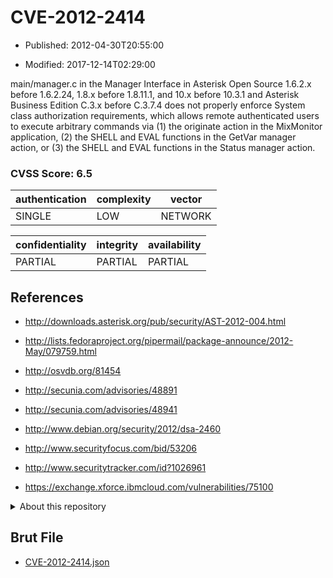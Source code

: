 # CVE-2012-2414

- Published: 2012-04-30T20:55:00

- Modified: 2017-12-14T02:29:00

main/manager.c in the Manager Interface in Asterisk Open Source 1.6.2.x before 1.6.2.24, 1.8.x before 1.8.11.1, and 10.x before 10.3.1 and Asterisk Business Edition C.3.x before C.3.7.4 does not properly enforce System class authorization requirements, which allows remote authenticated users to execute arbitrary commands via (1) the originate action in the MixMonitor application, (2) the SHELL and EVAL functions in the GetVar manager action, or (3) the SHELL and EVAL functions in the Status manager action.

### CVSS Score: **6.5**

| authentication | complexity | vector |
| --- | --- | --- |
| SINGLE | LOW | NETWORK |

| confidentiality | integrity | availability |
| --- | --- | --- |
| PARTIAL | PARTIAL | PARTIAL |

## References

* http://downloads.asterisk.org/pub/security/AST-2012-004.html

* http://lists.fedoraproject.org/pipermail/package-announce/2012-May/079759.html

* http://osvdb.org/81454

* http://secunia.com/advisories/48891

* http://secunia.com/advisories/48941

* http://www.debian.org/security/2012/dsa-2460

* http://www.securityfocus.com/bid/53206

* http://www.securitytracker.com/id?1026961

* https://exchange.xforce.ibmcloud.com/vulnerabilities/75100

<details>
<summary>About this repository</summary> 

  This repository is part of the project [Live Hack CVE](https://github.com/Live-Hack-CVE). Main website can be found [www.live-hack.org](https://www.live-hack.org) 
  
  Made by [Sn0wAlice](https://github.com/Sn0wAlice) for the people that care about security and need to have a feed of the latest CVEs. Hope you enjoy it, don't forget to star the repo and follow me on [Twitter](https://twitter.com/Sn0wAlice) and [Github](https://github.com/Sn0wAlice). And that is my [personnal website](https://www.alice-snow.me/)

  - [Home Page](https://github.com/Live-Hack-CVE)
  - [Framework](https://github.com/Live-Hack-CVE/cve-framework)
  - [CVE database](https://github.com/Live-Hack-CVE/full_database)
  - [Changelog](https://github.com/Live-Hack-CVE/Changelog)
</details>

## Brut File

* [CVE-2012-2414.json](https://raw.githubusercontent.com/Live-Hack-CVE/full_database/main/cves/2012/CVE-2012-2414.json)

